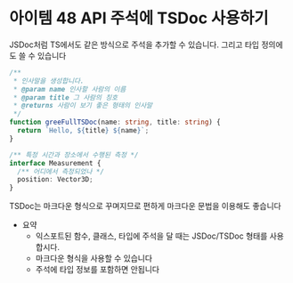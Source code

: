 # 아이템 48 API 주석에 TSDoc 사용하기

JSDoc처럼 TS에서도 같은 방식으로 주석을 추가할 수 있습니다. 그리고 타입 정의에도 쓸 수 있습니다

```typescript
/**
 * 인사말을 생성합니다.
 * @param name 인사할 사람의 이름
 * @param title 그 사람의 칭호
 * @returns 사람이 보기 좋은 형태의 인사말
 */
function greeFullTSDoc(name: string, title: string) {
  return `Hello, ${title} ${name}`;
}

/** 특정 시간과 장소에서 수행된 측정 */
interface Measurement {
  /** 어디에서 측정되었나 */
  position: Vector3D;
}
```

TSDoc는 마크다운 형식으로 꾸며지므로 편하게 마크다운 문법을 이용해도 좋습니다

- 요약
  - 익스포트된 함수, 클래스, 타입에 주석을 달 때는 JSDoc/TSDoc 형태를 사용합시다.
  - 마크다운 형식을 사용할 수 있습니다
  - 주석에 타입 정보를 포함하면 안됩니다
